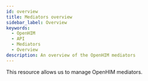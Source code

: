 ```yaml
---
id: overview
title: Mediators overview
sidebar_label: Overview
keywords:
  - OpenHIM
  - API
  - Mediators
  - Overview
description: An overview of the OpenHIM mediators
---
```


This resource allows us to manage OpenHIM mediators.
